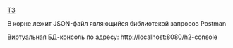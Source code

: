 [ТЗ](https://cloud.mail.ru/public/KDCV/49t7y2SbQ/%5BBoominfo.ORG%5D%20%D0%A1%D0%BF%D1%80%D0%B8%D0%BD%D1%82%2012/%5BBoominfo.ORG%5D%204.%20%D0%91%D1%80%D0%B8%D1%84%2C%20%D0%B4%D0%B5%D0%BA%D0%BE%D0%BC%D0%BF%D0%BE%D0%B7%D0%B8%D1%86%D0%B8%D1%8F%20%D0%B8%20%D1%80%D0%B0%D0%B7%D0%B4%D0%B5%D0%BB%D0%B5%D0%BD%D0%B8%D0%B5%20%D0%B7%D0%B0%D0%B4%D0%B0%D1%87.jpg)

В корне лежит JSON-файл являющийся библиотекой запросов Postman

Виртуальная БД-консоль по адресу: http://localhost:8080/h2-console
